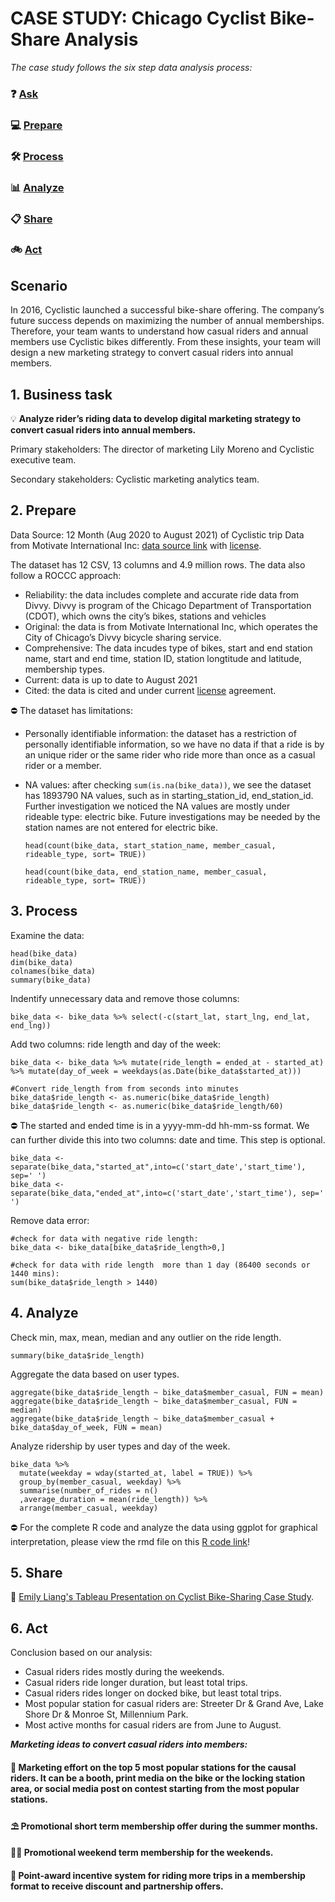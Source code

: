 # CASE STUDY: Chicago Cyclist Bike-Share Analysis

_The case study follows the six step data analysis process:_

### ❓ [Ask](#1-business-task)
### 💻 [Prepare](#2-prepare)
### 🛠 [Process](#3-process)
### 📊 [Analyze](#4-analyze)
### 📋 [Share](#5-share)
### 🚲 [Act](#6-act)

## Scenario
In 2016, Cyclistic launched a successful bike-share offering. The company’s future success depends on maximizing the number of annual memberships. Therefore, your team wants to understand how casual riders and annual members use Cyclistic bikes differently. From these insights, your team will design a new marketing strategy to convert casual riders into annual members.

## 1. Business task 
💡 **Analyze rider’s riding data to develop digital marketing strategy to convert casual riders into annual members.**

Primary stakeholders: The director of marketing Lily Moreno and Cyclistic executive team.

Secondary stakeholders: Cyclistic marketing analytics team.

## 2. Prepare 
Data Source: 12 Month (Aug 2020 to August 2021) of Cyclistic trip Data from Motivate International Inc: [data source link](https://divvy-tripdata.s3.amazonaws.com/index.html) with [license](https://www.divvybikes.com/data-license-agreement).

The dataset has 12 CSV, 13 columns and 4.9 million rows. The data also follow a ROCCC approach:

- Reliability: the data includes complete and accurate ride data from Divvy. Divvy is program of the Chicago Department of Transportation (CDOT), which owns the city’s bikes, stations and vehicles
- Original: the data is from Motivate International Inc, which operates the City of Chicago’s Divvy bicycle sharing service.
- Comprehensive: The data incudes type of bikes, start and end station name, start and end time, station ID, station longtitude and latitude, membership types.
- Current: data is up to date to August 2021
- Cited: the data is cited and under current [license](https://www.divvybikes.com/data-license-agreement) agreement.

⛔ The dataset has limitations:

- Personally identifiable information: the dataset has a restriction of personally identifiable information, so we have no data if that a ride is by an unique rider or the same rider who ride more than once as a casual rider or a member. 
- NA values: after checking `sum(is.na(bike_data))`, we see the dataset has 1893790 NA values, such as in starting_station_id, end_station_id. Further investigation we noticed the NA values are mostly under rideable type: electric bike. Future investigations may be needed by the station names are not entered for electric bike. 

  ```
  head(count(bike_data, start_station_name, member_casual,  rideable_type, sort= TRUE))
  
  head(count(bike_data, end_station_name, member_casual,  rideable_type, sort= TRUE))
  ```

## 3. Process

Examine the data:

```
head(bike_data)
dim(bike_data)
colnames(bike_data)
summary(bike_data)
```

Indentify unnecessary data and remove those columns:

```
bike_data <- bike_data %>% select(-c(start_lat, start_lng, end_lat, end_lng))
```

Add two columns: ride length and day of the week:
```
bike_data <- bike_data %>% mutate(ride_length = ended_at - started_at) %>% mutate(day_of_week = weekdays(as.Date(bike_data$started_at)))

#Convert ride_length from from seconds into minutes
bike_data$ride_length <- as.numeric(bike_data$ride_length)
bike_data$ride_length <- as.numeric(bike_data$ride_length/60)
```

⛔ The started and ended time is in a yyyy-mm-dd hh-mm-ss format. We can further divide this into two columns: date and time. This step is optional.
```
bike_data <- separate(bike_data,"started_at",into=c('start_date','start_time'), sep=' ')
bike_data <- separate(bike_data,"ended_at",into=c('start_date','start_time'), sep=' ')
```

Remove data error:

```
#check for data with negative ride length:
bike_data <- bike_data[bike_data$ride_length>0,]

#check for data with ride length  more than 1 day (86400 seconds or 1440 mins):
sum(bike_data$ride_length > 1440)
```

## 4. Analyze

Check min, max, mean, median and any outlier on the ride length.
```
summary(bike_data$ride_length)
```

Aggregate the data based on user types.
```
aggregate(bike_data$ride_length ~ bike_data$member_casual, FUN = mean)
aggregate(bike_data$ride_length ~ bike_data$member_casual, FUN = median)
aggregate(bike_data$ride_length ~ bike_data$member_casual + bike_data$day_of_week, FUN = mean)
```

Analyze ridership by user types and day of the week.
```
bike_data %>% 
  mutate(weekday = wday(started_at, label = TRUE)) %>%  
  group_by(member_casual, weekday) %>%  
  summarise(number_of_rides = n()							
  ,average_duration = mean(ride_length)) %>% 		
  arrange(member_casual, weekday)								
 ```
 
⛔ For the complete R code and analyze the data using ggplot for graphical interpretation, please view the rmd file on this [R code link](https://github.com/xtenix88/Google-Data-Analytic-Capstone/blob/main/Cyclist-Data-Analysis-Google-Capstone.Rmd)!

 
 

## 5. Share 
🎨 [Emily Liang's Tableau Presentation on Cyclist Bike-Sharing Case Study](https://public.tableau.com/app/profile/emily.liang7497/viz/CyclistBikeShareAnalysis/Story1).


## 6. Act
Conclusion based on our analysis:
- Casual riders rides mostly during the weekends.
- Casual riders ride longer duration, but least total trips. 
- Casual riders rides longer on docked bike, but least total trips.
- Most popular station for casual riders are: Streeter Dr & Grand Ave, Lake Shore Dr & Monroe St, Millennium Park.
- Most active months for casual riders are from June to August.

***Marketing ideas to convert casual riders into members:***

#### 🚩  Marketing effort on the top 5 most popular stations for the causal riders. It can be a booth, print media on the bike or the locking station area, or social media post on contest starting from the most popular stations. 

#### ⛱  Promotional short term membership offer during the summer months.

#### 🚴‍♂️ Promotional weekend term membership for the weekends.

#### 🎁 Point-award incentive system for riding more trips in a membership format to receive discount and partnership offers. 


